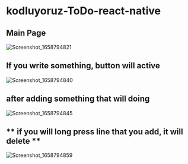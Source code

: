 # kodluyoruz-ToDo-react-native
## Main Page
![Screenshot_1658794821](https://user-images.githubusercontent.com/45782857/180896712-54762088-113b-46da-8e10-38902437fe54.png)

## If you write something, button will active
![Screenshot_1658794840](https://user-images.githubusercontent.com/45782857/180896714-06411390-3878-4279-af65-bda57ef9a8da.png)

## after adding something that will doing
![Screenshot_1658794845](https://user-images.githubusercontent.com/45782857/180896715-b24498f8-73b4-4be2-902c-391bf5ea7d59.png)

## ** if you will long press line that you add, it will delete **
![Screenshot_1658794859](https://user-images.githubusercontent.com/45782857/180896718-7f65fbcb-f466-4146-953c-48171c01db8d.png)
